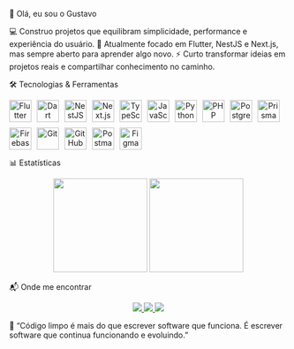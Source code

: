 👋 Olá, eu sou o Gustavo

💻 Construo projetos que equilibram simplicidade, performance e experiência do usuário.
🚀 Atualmente focado em Flutter, NestJS e Next.js, mas sempre aberto para aprender algo novo.
⚡ Curto transformar ideias em projetos reais e compartilhar conhecimento no caminho.

🛠️ Tecnologias & Ferramentas
<div align="center" style="display: flex; flex-wrap: wrap; gap: 10px;"> <img src="https://cdn.jsdelivr.net/gh/devicons/devicon@latest/icons/flutter/flutter-original.svg" width="40" height="40" alt="Flutter"/> <img src="https://cdn.jsdelivr.net/gh/devicons/devicon@latest/icons/dart/dart-original.svg" width="40" height="40" alt="Dart"/> <img src="https://cdn.jsdelivr.net/gh/devicons/devicon@latest/icons/nestjs/nestjs-original.svg" width="40" height="40" alt="NestJS"/> <img src="https://cdn.jsdelivr.net/gh/devicons/devicon@latest/icons/nextjs/nextjs-original.svg" width="40" height="40" alt="Next.js"/> <img src="https://cdn.jsdelivr.net/gh/devicons/devicon@latest/icons/typescript/typescript-original.svg" width="40" height="40" alt="TypeScript"/> <img src="https://cdn.jsdelivr.net/gh/devicons/devicon@latest/icons/javascript/javascript-original.svg" width="40" height="40" alt="JavaScript"/> <img src="https://cdn.jsdelivr.net/gh/devicons/devicon@latest/icons/python/python-original.svg" width="40" height="40" alt="Python"/> <img src="https://cdn.jsdelivr.net/gh/devicons/devicon@latest/icons/php/php-original.svg" width="40" height="40" alt="PHP"/> <img src="https://cdn.jsdelivr.net/gh/devicons/devicon@latest/icons/postgresql/postgresql-original.svg" width="40" height="40" alt="PostgreSQL"/> <img src="https://cdn.jsdelivr.net/gh/devicons/devicon@latest/icons/prisma/prisma-original.svg" width="40" height="40" alt="Prisma"/> <img src="https://cdn.jsdelivr.net/gh/devicons/devicon@latest/icons/firebase/firebase-original.svg" width="40" height="40" alt="Firebase"/> <img src="https://cdn.jsdelivr.net/gh/devicons/devicon@latest/icons/git/git-original.svg" width="40" height="40" alt="Git"/> <img src="https://cdn.jsdelivr.net/gh/devicons/devicon@latest/icons/github/github-original.svg" width="40" height="40" alt="GitHub"/> <img src="https://cdn.jsdelivr.net/gh/devicons/devicon@latest/icons/postman/postman-original.svg" width="40" height="40" alt="Postman"/> <img src="https://cdn.jsdelivr.net/gh/devicons/devicon@latest/icons/figma/figma-original.svg" width="40" height="40" alt="Figma"/> </div>

📊 Estatísticas
<div align="center"> <img height="170em" src="https://github-readme-stats.vercel.app/api?username=imp-zeref&show_icons=true&theme=dracula&include_all_commits=true&count_private=true"/> <img height="170em" src="https://github-readme-stats.vercel.app/api/top-langs/?username=imp-zeref&layout=compact&langs_count=8&theme=dracula"/> </div>

📬 Onde me encontrar
<div align="center"> <a href="https://instagram.com/zeref.rider" target="_blank"> <img src="https://img.shields.io/badge/-Instagram-%23E4405F?style=for-the-badge&logo=instagram&logoColor=white"/> </a> <a href="mailto:gustavof.santosdev@gmail.com"> <img src="https://img.shields.io/badge/-Gmail-D14836?style=for-the-badge&logo=gmail&logoColor=white"/> </a> <a href="https://www.linkedin.com/in/gustavofsdev" target="_blank"> <img src="https://img.shields.io/badge/-LinkedIn-%230077B5?style=for-the-badge&logo=linkedin&logoColor=white"/> </a> </div>

🔹 “Código limpo é mais do que escrever software que funciona. É escrever software que continua funcionando e evoluindo.”
